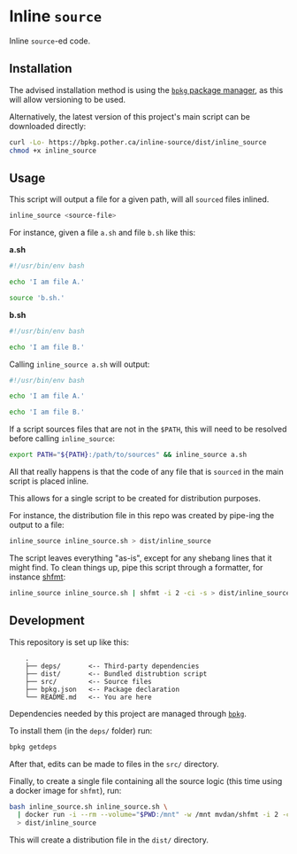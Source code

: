 # Inline `source`

Inline `source`-ed code.

## Installation

The advised installation method is using the [`bpkg` package manager][bpkg], as
this will allow versioning to be used.

Alternatively, the latest version of this project's main script can be 
downloaded directly:

```sh
curl -Lo- https://bpkg.pother.ca/inline-source/dist/inline_source
chmod +x inline_source
```

## Usage

This script will output a file for a given path, will all `sourced` files inlined.

```sh
inline_source <source-file>
```

For instance, given a file `a.sh` and file `b.sh` like this:

**a.sh**
```sh
#!/usr/bin/env bash

echo 'I am file A.'

source 'b.sh.'
```

**b.sh**
```sh
#!/usr/bin/env bash

echo 'I am file B.'
```

Calling `inline_source a.sh` will output:

```sh
#!/usr/bin/env bash

echo 'I am file A.'

echo 'I am file B.'
```

If a script sources files that are not in the `$PATH`, this will need to be 
resolved before calling `inline_source`:

```sh
export PATH="${PATH}:/path/to/sources" && inline_source a.sh
```

All that really happens is that the code of any file that is `sourced` in the
main script is placed inline.

This allows for a single script to be created for distribution purposes.

For instance, the distribution file in this repo was created by pipe-ing the
output to a file:

```sh
inline_source inline_source.sh > dist/inline_source
```

The script leaves everything "as-is", except for any shebang lines that it might
find. To clean things up, pipe this script through a formatter, for instance
[shfmt](https://github.com/mvdan/sh):

```sh
inline_source inline_source.sh | shfmt -i 2 -ci -s > dist/inline_source
```

## Development

This repository is set up like this:

```
    .
    ├── deps/       <-- Third-party dependencies
    ├── dist/       <-- Bundled distrubtion script
    ├── src/        <-- Source files
    ├── bpkg.json   <-- Package declaration
    └── README.md   <-- You are here
```

Dependencies needed by this project are managed through [`bpkg`][bpkg].

To install them (in the `deps/` folder) run:

```sh
bpkg getdeps
```

After that, edits can be made to files in the `src/` directory.

Finally, to create a single file containing all the source logic (this time
using a docker image for `shfmt`), run:

```sh
bash inline_source.sh inline_source.sh \
  | docker run -i --rm --volume="$PWD:/mnt" -w /mnt mvdan/shfmt -i 2 -ci -s \
  > dist/inline_source
```

This will create a distribution file in the `dist/` directory.

[bpkg]: https://github.com/bpkg/bpkg
